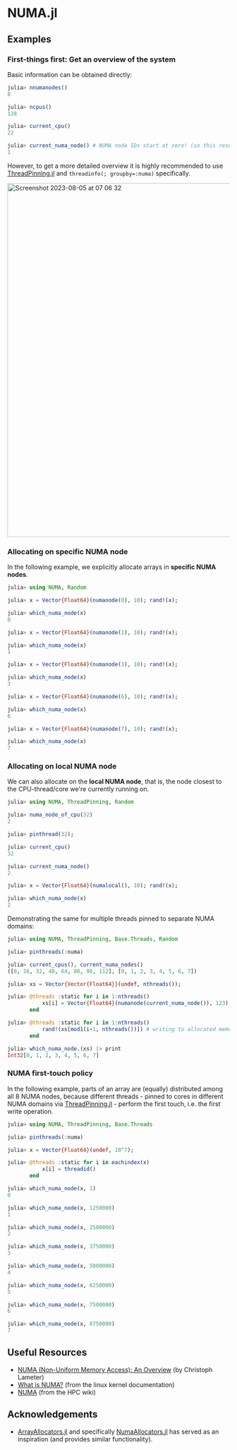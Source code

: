 # NUMA.jl

## Examples

### First-things first: Get an overview of the system

Basic information can be obtained directly:

```julia
julia> nnumanodes()
8

julia> ncpus()
128

julia> current_cpu()
22

julia> current_numa_node() # NUMA node IDs start at zero! (so this result means the second node)
1
```

However, to get a more detailed overview it is highly recommended to use [ThreadPinning.jl](https://github.com/carstenbauer/ThreadPinning.jl) and `threadinfo(; groupby=:numa)` specifically.

<img width="800" alt="Screenshot 2023-08-05 at 07 06 32" src="https://github.com/JuliaPerf/NUMA.jl/assets/187980/aa3b801f-d909-4dd0-b864-5b29220b59c2">


### Allocating on specific NUMA node

In the following example, we explicitly allocate arrays in **specific NUMA nodes**.

```julia
julia> using NUMA, Random

julia> x = Vector{Float64}(numanode(0), 10); rand!(x);

julia> which_numa_node(x)
0

julia> x = Vector{Float64}(numanode(1), 10); rand!(x);

julia> which_numa_node(x)
1

julia> x = Vector{Float64}(numanode(3), 10); rand!(x);

julia> which_numa_node(x)
3

julia> x = Vector{Float64}(numanode(6), 10); rand!(x);

julia> which_numa_node(x)
6

julia> x = Vector{Float64}(numanode(7), 10); rand!(x);

julia> which_numa_node(x)
7
```

### Allocating on local NUMA node

We can also allocate on the **local NUMA node**, that is, the node closest to the CPU-thread/core we're currently running on.

```julia
julia> using NUMA, ThreadPinning, Random

julia> numa_node_of_cpu(32)
2

julia> pinthread(32);

julia> current_cpu()
32

julia> current_numa_node()
2

julia> x = Vector{Float64}(numalocal(), 10); rand!(x);

julia> which_numa_node(x)
2
```

Demonstrating the same for multiple threads pinned to separate NUMA domains:

```julia
julia> using NUMA, ThreadPinning, Base.Threads, Random

julia> pinthreads(:numa)

julia> current_cpus(), current_numa_nodes()
([0, 16, 32, 48, 64, 80, 96, 112], [0, 1, 2, 3, 4, 5, 6, 7])

julia> xs = Vector{Vector{Float64}}(undef, nthreads());

julia> @threads :static for i in 1:nthreads()
           xs[i] = Vector{Float64}(numanode(current_numa_node()), 123) # For some reason, using `numalocal()` didn't work for me
       end

julia> @threads :static for i in 1:nthreads()
           rand!(xs[mod1(i+1, nthreads())]) # writing to allocated memory from remote CPUs (other NUMA domains)
       end

julia> which_numa_node.(xs) |> print
Int32[0, 1, 2, 3, 4, 5, 6, 7]
```

### NUMA first-touch policy

In the following example, parts of an array are (equally) distributed among all 8 NUMA nodes, because different threads - pinned to cores in different NUMA domains via [ThreadPinning.jl](https://github.com/carstenbauer/ThreadPinning.jl) - perform the first touch, i.e. the first write operation.

```julia
julia> using NUMA, ThreadPinning, Base.Threads

julia> pinthreads(:numa)

julia> x = Vector{Float64}(undef, 10^7);

julia> @threads :static for i in eachindex(x)
           x[i] = threadid()
       end

julia> which_numa_node(x, 1)
0

julia> which_numa_node(x, 1250000)
1

julia> which_numa_node(x, 2500000)
2

julia> which_numa_node(x, 3750000)
3

julia> which_numa_node(x, 5000000)
4

julia> which_numa_node(x, 6250000)
5

julia> which_numa_node(x, 7500000)
6

julia> which_numa_node(x, 8750000)
7
```

## Useful Resources

* [NUMA (Non-Uniform Memory Access): An Overview](https://queue.acm.org/detail.cfm?id=2513149) (by Christoph Lameter)
* [What is NUMA?](https://www.kernel.org/doc/html/v4.18/vm/numa.html) (from the linux kernel documentation)
* [NUMA](https://hpc-wiki.info/hpc/NUMA) (from the HPC wiki)

## Acknowledgements

* [ArrayAllocators.jl](https://github.com/mkitti/ArrayAllocators.jl) and specifically [NumaAllocators.jl](https://github.com/mkitti/ArrayAllocators.jl/tree/main/NumaAllocators) has served as an inspiration (and provides similar functionality).
